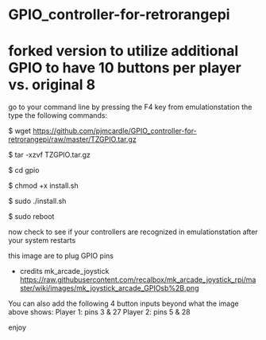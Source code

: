 # GPIO_controller-for-retrorangepi
# forked version to utilize additional GPIO to have 10 buttons per player vs. original 8

go to your command line by pressing the F4 key from emulationstation the type the following commands:

$ wget https://github.com/pjmcardle/GPIO_controller-for-retrorangepi/raw/master/TZGPIO.tar.gz

$ tar -xzvf TZGPIO.tar.gz

$ cd gpio

$ chmod +x install.sh

$ sudo ./install.sh

$ sudo reboot

now check to see if your controllers are recognized in emulationstation after your system restarts

this image are to plug GPIO pins
* credits mk_arcade_joystick
https://raw.githubusercontent.com/recalbox/mk_arcade_joystick_rpi/master/wiki/images/mk_joystick_arcade_GPIOsb%2B.png

You can also add the following 4 button inputs beyond what the image above shows:
Player 1: pins 3 & 27
Player 2: pins 5 & 28

enjoy
